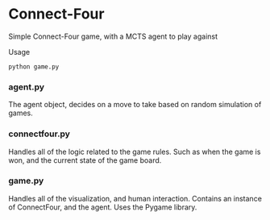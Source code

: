 # Connect-Four
Simple Connect-Four game, with a MCTS agent to play against

Usage
```
python game.py
```


### agent.py

The agent object, decides on a move to take based on random simulation of games.

### connectfour.py

Handles all of the logic related to the game rules. Such as when the game is won, and the current state of the game board.

### game.py

Handles all of the visualization, and human interaction. Contains an instance of ConnectFour, and the agent. Uses the Pygame library.